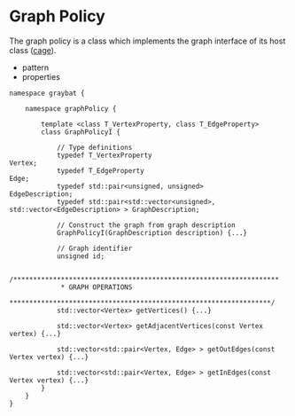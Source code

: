 Graph Policy
============

[cage]:utils/doxygen/cage.md

The graph policy is a class which implements the graph interface of
its host class ([cage]).


* pattern
* properties

~~~~~~~~~~~~~~~~~~~~~~~~~~~~~~~~~~~~~~~~~~~~~~~~~~~~~~~~~~~~~~~~~~~~{.cc}
namespace graybat {

	namespace graphPolicy {

		template <class T_VertexProperty, class T_EdgeProperty>
		class GraphPolicyI {
		
			// Type definitions
			typedef T_VertexProperty                                                Vertex;
			typedef T_EdgeProperty                                                  Edge;
			typedef std::pair<unsigned, unsigned>                                   EdgeDescription;
			typedef std::pair<std::vector<unsigned>, std::vector<EdgeDescription> > GraphDescription;
			
			// Construct the graph from graph description
			GraphPolicyI(GraphDescription description) {...}
			
			// Graph identifier
			unsigned id;
			
			/*******************************************************************
			 * GRAPH OPERATIONS
			 ******************************************************************/
			std::vector<Vertex> getVertices() {...}

			std::vector<Vertex> getAdjacentVertices(const Vertex vertex) {...}

			std::vector<std::pair<Vertex, Edge> > getOutEdges(const Vertex vertex) {...}

			std::vector<std::pair<Vertex, Edge> > getInEdges(const Vertex vertex) {...}
		}
	}
}

~~~~~~~~~~~~~~~~~~~~~~~~~~~~~~~~~~~~~~~~~~~~~~~~~~~~~~~~~~~~~~~~~~~~
